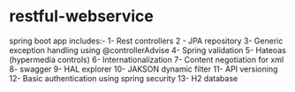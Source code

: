 # restful-webservice

 spring boot app includes:-
1- Rest controllers
2 - JPA repository
3- Generic exception handling using @controllerAdvise
4- Spring validation
5- Hateoas (hypermedia controls)
6- Internationalization
7- Content negotiation for xml
8- swagger
9- HAL explorer
10- JAKSON dynamic filter
11- API versioning
12- Basic authentication using spring security
13- H2 database
